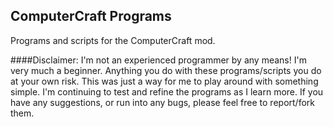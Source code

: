 ## ComputerCraft Programs
Programs and scripts for the ComputerCraft mod.

####Disclaimer:
I'm not an experienced programmer by any means! I'm very much a beginner. Anything you do with these programs/scripts you do at your own risk. This was just a way for me to play around with something simple. I'm continuing to test and refine the programs as I learn more. If you have any suggestions, or run into any bugs, please feel free to report/fork them.